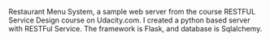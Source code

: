 Restaurant Menu System, a sample web server from the course RESTFUL Service Design course on Udacity.com. I created
a python based server with RESTFul Service. The framework is Flask, and database is Sqlalchemy.
